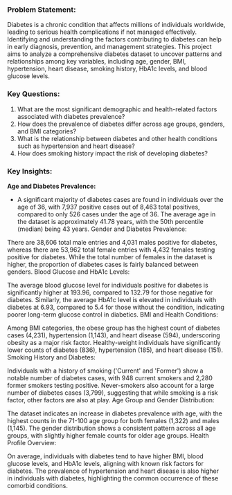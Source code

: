 ### **Problem Statement:**
Diabetes is a chronic condition that affects millions of individuals worldwide, leading to serious health complications if not managed effectively. Identifying and understanding the factors contributing to diabetes can help in early diagnosis, prevention, and management strategies. This project aims to analyze a comprehensive diabetes dataset to uncover patterns and relationships among key variables, including age, gender, BMI, hypertension, heart disease, smoking history, HbA1c levels, and blood glucose levels.

### **Key Questions:**
1. What are the most significant demographic and health-related factors associated with diabetes prevalence?
2. How does the prevalence of diabetes differ across age groups, genders, and BMI categories?
3. What is the relationship between diabetes and other health conditions such as hypertension and heart disease?
4. How does smoking history impact the risk of developing diabetes?

### **Key Insights:**

**Age and Diabetes Prevalence:**
* A significant majority of diabetes cases are found in individuals over the age of 36, with 7,937 positive cases out of 8,463 total positives, compared to only 526 cases under the age of 36.
The average age in the dataset is approximately 41.78 years, with the 50th percentile (median) being 43 years.
Gender and Diabetes Prevalence:

There are 38,606 total male entries and 4,031 males positive for diabetes, whereas there are 53,962 total female entries with 4,432 females testing positive for diabetes.
While the total number of females in the dataset is higher, the proportion of diabetes cases is fairly balanced between genders.
Blood Glucose and HbA1c Levels:

The average blood glucose level for individuals positive for diabetes is significantly higher at 193.96, compared to 132.79 for those negative for diabetes.
Similarly, the average HbA1c level is elevated in individuals with diabetes at 6.93, compared to 5.4 for those without the condition, indicating poorer long-term glucose control in diabetics.
BMI and Health Conditions:

Among BMI categories, the obese group has the highest count of diabetes cases (4,231), hypertension (1,143), and heart disease (594), underscoring obesity as a major risk factor.
Healthy-weight individuals have significantly lower counts of diabetes (836), hypertension (185), and heart disease (151).
Smoking History and Diabetes:

Individuals with a history of smoking ('Current' and 'Former') show a notable number of diabetes cases, with 948 current smokers and 2,280 former smokers testing positive.
Never-smokers also account for a large number of diabetes cases (3,799), suggesting that while smoking is a risk factor, other factors are also at play.
Age Group and Gender Distribution:

The dataset indicates an increase in diabetes prevalence with age, with the highest counts in the 71-100 age group for both females (1,322) and males (1,145).
The gender distribution shows a consistent pattern across all age groups, with slightly higher female counts for older age groups.
Health Profile Overview:

On average, individuals with diabetes tend to have higher BMI, blood glucose levels, and HbA1c levels, aligning with known risk factors for diabetes.
The prevalence of hypertension and heart disease is also higher in individuals with diabetes, highlighting the common occurrence of these comorbid conditions.
